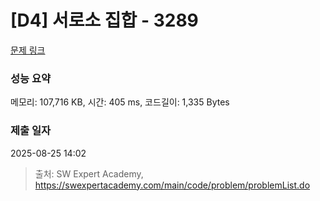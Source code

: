 # [D4] 서로소 집합 - 3289 

[문제 링크](https://swexpertacademy.com/main/code/problem/problemDetail.do?contestProbId=AWBJKA6qr2oDFAWr) 

### 성능 요약

메모리: 107,716 KB, 시간: 405 ms, 코드길이: 1,335 Bytes

### 제출 일자

2025-08-25 14:02



> 출처: SW Expert Academy, https://swexpertacademy.com/main/code/problem/problemList.do